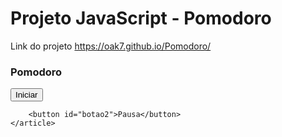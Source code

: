 # Projeto JavaScript - Pomodoro

Link do projeto https://oak7.github.io/Pomodoro/


<!DOCTYPE html>
<html lang="en">
<head>
    <meta charset="UTF-8">
    <meta http-equiv="X-UA-Compatible" content="IE=edge">
    <meta name="viewport" content="width=device-width, initial-scale=1.0">
    <link rel="stylesheet" href="contador.css"/>
    <script src="contador.js"></script>
    <title>Document</title>
</head>
<body>
    <article class="clock" id="clock">
        <h3>Pomodoro</h3>
        <div class="count">
            <div id="timer"></div>
        </div>
        <button id="botao">Iniciar</button>

        <button id="botao2">Pausa</button>
    </article>
</body>
</html>




